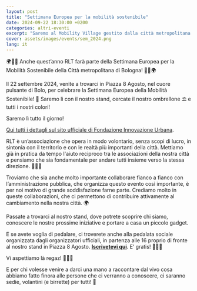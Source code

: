 ```yaml
---
layout: post
title: "Settimana Europea per la mobilità sostenibile"
date: 2024-09-22 18:30:00 +0200
categories: altri-eventi
excerpt: "Saremo al Mobility Village gestito dalla città metropolitana di Bologna. Veniteci a trovare!"
cover: assets/images/events/sem_2024.png
lang: it
---
```


🌍🚴‍♂️ Anche quest’anno RLT farà parte della Settimana Europea per la Mobilità Sostenibile della Città metropolitana di Bologna!  🚴‍♀️🌍

Il 22 settembre 2024, venite a trovarci in Piazza 8 Agosto, nel cuore pulsante di Bolo, per celebrare la Settimana Europea della Mobilità Sostenibile! 🎉 Saremo lì con il nostro stand, cercate il nostro ombrellone ⛱️ e tutti i nostri colori! 

Saremo lì tutto il giorno!

[Qui tutti i dettagli sul sito ufficiale di Fondazione Innovazione Urbana](https://www.fondazioneinnovazioneurbana.it/45-uncategorised/3377-dal-16-al-22-settembre-2024-torna-la-settimana-europea-della-mobilita-mobility-week-scegliamo-di-muoverci-leggeri).

RLT è un’associazione che opera in modo volontario, senza scopi di lucro, in sintonia con il territorio e con le realtà più importanti della città. Mettiamo già in pratica da tempo l'aiuto reciproco tra le associazioni della nostra città e pensiamo che sia fondamentale per andare tutti insieme verso la stessa direzione. 🚴‍♀️💪 

Troviamo che sia anche molto importante collaborare fianco a fianco con l’amministrazione pubblica, che organizza questo evento così importante, è per noi motivo di grande soddisfazione farne parte. Crediamo molto in queste collaborazioni, che ci permettono di contribuire attivamente al cambiamento nella nostra città. 🌍

Passate a trovarci al nostro stand, dove potrete scoprire chi siamo, conoscere le nostre prossime iniziative e portare a casa un piccolo gadget. 

E se avete voglia di pedalare, ci troverete anche alla pedalata sociale organizzata dagli organizzatori ufficiali, in partenza alle 16 proprio di fronte al nostro stand in Piazza 8 Agosto. **[Iscrivetevi qui](https://docs.google.com/forms/d/e/1FAIpQLSf0A-R_SGEBQjh1UJMkVe8Sw_5ToKXKU50wmLZveg7rQq_Xug/viewform)**. E’ gratis! 🚴‍♂️✨

Vi aspettiamo là regaz! 🧑‍🚀🚀

E per chi volesse venire a darci una mano a raccontare dal vivo cosa abbiamo fatto finora alle persone che ci verranno a conoscere, ci saranno sedie, volantini (e birrette) per tutti! 🎁

